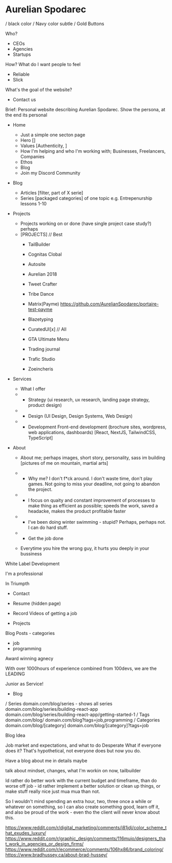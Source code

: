 # Aurelian Spodarec

/ black color
/ Navy color subtle
/ Gold Buttons

Who?
- CEOs
- Agencies
- Startups

How? What do I want people to feel
- Reliable
- Slick


What's the goal of the website?
- Contact us



Brief:
Personal website describing Aurelian Spodarec. Show the persona, at the end its personal



- Home
  - Just a simple one secton page
  - Hero []
  - Values [Authenticity, ]
  - How I'm helping and who I'm working with; Businesses, Freelancers, Companies
  - Ethos
  - Blog
  - Join my Discord Community



- Blog
  - Articles [filter, part of X serie]
  - Series [packaged categories] of one topic e.g. Entrepenurship lessons 1-10


- Projects
  - Projects working on or done (have single project case study?) perhaps
  - [PROJECTS]
    // Best
    - TailBuilder
    - Cognitas Clobal
    - Autosite
    - Aurelian 2018
    - Tweet Crafter
    - Tribe Dance
    - Matrix(Payme) https://github.com/AurelianSpodarec/portaire-test-payme

    - Blazetyping
    - CuratedUI[x]
    // All
    - GTA Ultimate Menu
    - Trading journal
    - Trafic Studio
    - Zoeincheris


- Services
  - What I offer
  - - Strategy (ui research, ux research, landing page strategy, product design)
  - - Design (UI Design, Design Systems, Web Design) 
  - - Development Front-end development (brochure sites, wordpress, web applications, dashboards) [React, NextJS, TailwindCSS, TypeScript]


- About
  - About me; perhaps images, short story, personality, sass im building [pictures of me on mountain, martial arts]
  
  - - Why me? I don't f*ck around. I don't waste time, don't play games. Not going to miss your deadline, not going to abandon the project. 
  - - I focus on quaity and constant improvement of processes to make thing as efficient as possible; speeds the work, saved a headacke, makes the product profitable faster
  - - I've been doing winter swimming - stupid? Perhaps, perhaps not. I can do hard stuff.
  - - Get the job done

  - Everytime you hire the wrong guy, it hurts you deeply in your bussiness



White Label Development



  I'm a professional 


  In Triumpth
  
  
- Contact


- Resume (hidden page)










- Record Videos of getting a job
- Projects 

Blog Posts - categories
- job
- programming

  







Award winning agnecy


With over 1000hours of experience combined from 100devs, we are the LEADING


Junior as Service!


- Blog 

/ Series
  domain.com/blog/series - shows all series
  domain.com/blog/series/building-react-app
  domain.com/blog/series/building-react-app/getting-started-1
/ Tags
  domain.com/blog/
  domain.com/blog?tags=job,programming
/ Categories
  domain.com/blog/[category]
  domain.com/blog/[category]?tags=job






  Blog Idea

  Job market and expectations, and what to do
  Desperate
  What if everyone does it? That's hypothetical, not everyone does but now you do. 





  Have a blog about me in details maybe


  talk about mindset, changes, what I'm workin on now, tailbuilder




  Id rather do better work with the current budget and timeframe, than do worse off job - id rather implement a better solution or clean up things, or make stuff really nice just mua mua than not.

So I wouldn't mind spending an extra hour, two, three once a while or whatever on something, so I can also create something good, learn off it, and also be proud of the work - even tho the client will never know about this.




https://www.reddit.com/r/digital_marketing/comments/j81jdj/color_scheme_that_exudes_luxury/
https://www.reddit.com/r/graphic_design/comments/116muio/designers_that_work_in_agencies_or_design_firms/
https://www.reddit.com/r/ecommerce/comments/106hx86/brand_coloring/
https://www.bradhussey.ca/about-brad-hussey/